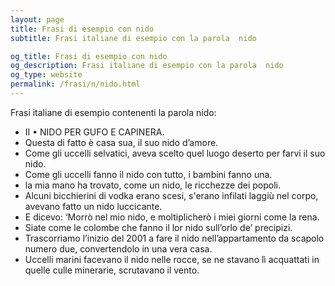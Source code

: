 ```yaml
---
layout: page
title: Frasi di esempio con nido 
subtitle: Frasi italiane di esempio con la parola  nido

og_title: Frasi di esempio con nido 
og_description: Frasi italiane di esempio con la parola  nido
og_type: website
permalink: /frasi/n/nido.html
---
```


Frasi italiane di esempio contenenti la parola nido:


- II • NIDO PER GUFO E CAPINERA.
- Questa di fatto è casa sua, il suo nido d’amore.
- Come gli uccelli selvatici, aveva scelto quel luogo deserto per farvi il suo nido.
- Come gli uccelli fanno il nido con tutto, i bambini fanno una.
- la mia mano ha trovato, come un nido, le ricchezze dei popoli.
- Alcuni bicchierini di vodka erano scesi, s'erano infilati laggiù nel corpo, avevano fatto un nido luccicante.
- E dicevo: ‘Morrò nel mio nido, e moltiplicherò i miei giorni come la rena.
- Siate come le colombe che fanno il lor nido sull’orlo de’ precipizi.
- Trascorriamo l’inizio del 2001 a fare il nido nell’appartamento da scapolo numero due, convertendolo in una vera casa.
- Uccelli marini facevano il nido nelle rocce, se ne stavano lì acquattati in quelle culle minerarie, scrutavano il vento.
